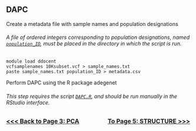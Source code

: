 ## DAPC
Create a metadata file with sample names and population designations
###### A file of ordered integers corresponding to population designations, named [`population_ID`](https://github.com/tylerdevos/green_anole_hybridization/blob/main/other_files/population_ID), must be placed in the directory in which the script is run.
```
module load ddocent
vcfsamplenames 10Ksubset.vcf > sample_names.txt
paste sample_names.txt population_ID > metadata.csv
```
Perform DAPC using the R package adegenet
###### This step requires the script [`DAPC.R`](https://github.com/tylerdevos/green_anole_hybridization/blob/main/script/DAPC.R), and should be run manually in the RStudio interface.


 ### [<<< Back to Page 3: PCA](https://github.com/tylerdevos/green_anole_hybridization/blob/main/3_PCA.md)                    [To Page 5: STRUCTURE >>>](https://github.com/tylerdevos/green_anole_hybridization/blob/main/5_STRUCTURE.md)

